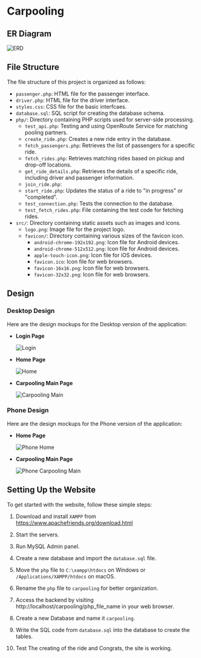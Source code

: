 # Carpooling

## ER Diagram

![ERD](Documentation/ER_Diagram.png)


<!-- ![Activity Diagram](Documentation/Activity_Diagram.svg) -->

<!-- link: [Activity Diagram Lucidchart](https://lucid.app/documents/embedded/612ab06c-b2ce-42f6-a908-c0d885258926#) -->

<!-- link: [Class Diagram Lucidchart](https://lucid.app/documents/embedded/685b0fd3-012c-4ea6-9e92-f7fae120cae1) -->


## File Structure

The file structure of this project is organized as follows:

- `passenger.php`: HTML file for the passenger interface.
- `driver.php`: HTML file for the driver interface.
- `styles.css`: CSS file for the basic interfcaes.
- `database.sql`: SQL script for creating the database schema.
- `php/`: Directory containing PHP scripts used for server-side processing.
    - `test_api.php`: Testing and using OpenRoute Service for matching pooling partners.
    - `create_ride.php`: Creates a new ride entry in the database.
    - `fetch_passengers.php`: Retrieves the list of passengers for a specific ride.
    - `fetch_rides.php`: Retrieves matching rides based on pickup and drop-off locations.
    - `get_ride_details.php`: Retrieves the details of a specific ride, including driver and passenger information.
    - `join_ride.php`: 
    - `start_ride.php`: Updates the status of a ride to "in progress" or "completed".
    - `test_connection.php`: Tests the connection to the database.
    - `test_fetch_rides.php`: File containing the test code for fetching rides.
- `src/`: Directory containing static assets such as images and icons.
    - `logo.png`: Image file for the project logo.
    - `favicon/`: Directory containing various sizes of the favicon icon.
        - `android-chrome-192x192.png`: Icon file for Android devices.
        - `android-chrome-512x512.png`: Icon file for Android devices.
        - `apple-touch-icon.png`: Icon file for iOS devices.
        - `favicon.ico`: Icon file for web browsers.
        - `favicon-16x16.png`: Icon file for web browsers.
        - `favicon-32x32.png`: Icon file for web browsers.

## Design

### Desktop Design

Here are the design mockups for the Desktop version of the application:

- **Login Page**
    
    ![Login](Documentation/login.png)

- **Home Page**
    
    ![Home](Documentation/Desktop_Home.png)

- **Carpooling Main Page**
    
    ![Carpooling Main](Documentation/Carpooling_Main.png)

### Phone Design

Here are the design mockups for the Phone version of the application:

- **Home Page**
    
    ![Phone Home](Documentation/Phone_Home.png)

- **Carpooling Main Page**
    
    ![Phone Carpooling Main](Documentation/Phone_Carpooling_Main.png)

## Setting Up the Website

To get started with the website, follow these simple steps:

1. Download and install `XAMPP` from https://www.apachefriends.org/download.html

2. Start the servers.

3. Run MySQL Admin panel.

4. Create a new database and import the `database.sql` file.

5. Move the `php` file to `C:\xampp\htdocs` on Windows or `/Applications/XAMPP/htdocs` on macOS.

6. Rename the `php` file to `carpooling` for better organization.

7. Access the backend by visiting http://localhost/carpooling/php_file_name in your web browser.

8. Create a new Database and name it `carpooling`.

9. Write the SQL code from `database.sql` into the database to create the tables.

10. Test The creating of the ride and Congrats, the site is working.